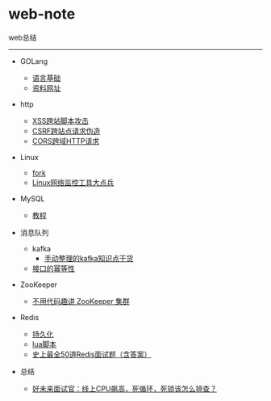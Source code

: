 # web-note
web总结

---

* GOLang
    * [语言基础](GoLang/语言基础.md)
    * [资料网址](GoLang/资料网址.md)
* http
    * [XSS跨站脚本攻击](http/XSS攻击.md)
    * [CSRF跨站点请求伪造](http/CSRF攻击.md)
    * [CORS跨域HTTP请求](http/CORS跨域.md)
* Linux
    * [fork](linux/fork.md)
    * [Linux网络监控工具大点兵](https://www.toutiao.com/i6895606364152791560)
* MySQL
    * [教程](MySQL/教程.md)
* 消息队列
    * kafka
        * [手动整理的kafka知识点干货](queue/kafka/手动整理的kafka知识点干货.md)
    * [接口的幂等性](queue/接口的幂等性.md)
* ZooKeeper
    * [不用代码趣讲 ZooKeeper 集群](https://www.toutiao.com/i6935423932971500064)
* Redis
    * [持久化](redis/持久化.md)
    * [lua脚本](redis/lua脚本.md)
    * [史上最全50道Redis面试题（含答案）](redis/面试题.md)

* 总结
    * [好未来面试官：线上CPU飙高，死循环，死锁该怎么排查？](https://www.ixigua.com/6936509581828817446)
    
